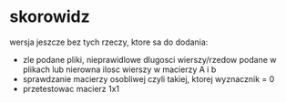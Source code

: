 # skorowidz

wersja jeszcze bez tych rzeczy, ktore sa do dodania:
  - zle podane pliki, nieprawidlowe dlugosci wierszy/rzedow podane w plikach lub nierowna ilosc  wierszy w macierzy A i b
  - sprawdzanie macierzy osobliwej czyli takiej, ktorej wyznacznik = 0
  - przetestowac macierz 1x1
